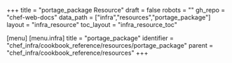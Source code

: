 +++
title = "portage_package Resource"
draft = false
robots = ""
gh_repo = "chef-web-docs"
data_path = ["infra","resources","portage_package"]
layout = "infra_resource"
toc_layout = "infra_resource_toc"

[menu]
  [menu.infra]
    title = "portage_package"
    identifier = "chef_infra/cookbook_reference/resources/portage_package"
    parent = "chef_infra/cookbook_reference/resources"
+++

<!-- The contents of this page are automatically generated from the portage_package.yaml file in the data directory. -->
<!-- To suggest a change, edit the https://github.com/chef/chef/blob/main/lib/chef/resource/portage_package.rb file
      and submit a pull request to the https://github.com/chef/chef repository. -->
